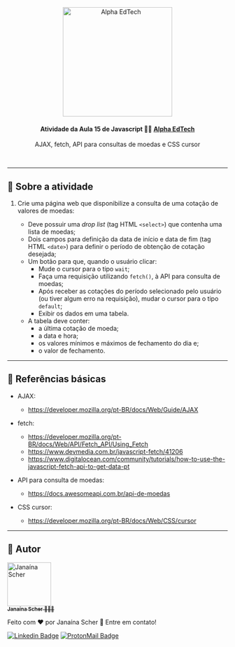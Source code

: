<div  align="center">
	<a  href="https://www.alphaedtech.org.br/">
	    <img  src="https://user-images.githubusercontent.com/79182711/171509048-91800b54-de74-4dae-9924-3ce431a7cef2.png"  alt="Alpha EdTech"  title="Alpha EdTech"  width="250" />
	</a>
	<h4>
		Atividade da Aula 15 de Javascript 💃🏻
		<a  href="https://www.alphaedtech.org.br/">
		    Alpha EdTech
		</a>
	</h4>
	<p>AJAX, fetch, API para consultas de moedas e CSS cursor</p>
</div>
<br /> 

--- 

## 🧐 Sobre a atividade 

1. Crie uma página web que disponibilize a consulta de uma cotação de valores de moedas:

	- Deve possuir uma *drop list* (tag HTML `<select>`) que contenha uma lista de moedas;
	- Dois campos para definição da data de início e data de fim (tag HTML `<date>`) para definir o período de obtenção de cotação desejada;
	- Um botão para que, quando o usuário clicar:
		- Mude o cursor para o tipo `wait`;
		- Faça uma requisição utilizando `fetch()`, à API para consulta de moedas;
		- Após receber as cotações do período selecionado pelo usuário (ou tiver algum erro na requisição), mudar o cursor para o tipo `default`;
		- Exibir os dados em uma tabela.
	- A tabela deve conter:
		- a última cotação de moeda;
		- a data e hora;
		- os valores mínimos e máximos de fechamento do dia e;
		- o valor de fechamento.

---
## 🔗 Referências básicas

- AJAX:
	- https://developer.mozilla.org/pt-BR/docs/Web/Guide/AJAX

- fetch:
	- https://developer.mozilla.org/pt-BR/docs/Web/API/Fetch_API/Using_Fetch
	- https://www.devmedia.com.br/javascript-fetch/41206
	- https://www.digitalocean.com/community/tutorials/how-to-use-the-javascript-fetch-api-to-get-data-pt

- API para consulta de moedas:
	- https://docs.awesomeapi.com.br/api-de-moedas

- CSS cursor:
	- https://developer.mozilla.org/pt-BR/docs/Web/CSS/cursor

---  

## 🦸 Autor

<div>
	<a  href="https://github.com/janascher">
		<img src="https://avatars.githubusercontent.com/u/79182711?v=4" width="100px;" alt="Janaína Scher"/>
		<br />
		<sub>
			<b>Janaína Scher</b> 👩🏻‍💻
		</sub>
	</a>
</div>

Feito com ❤️ por Janaína Scher 👋 Entre em contato!
  
[![Linkedin Badge](https://img.shields.io/badge/LinkedIn-0077B5?style=for-the-badge&logo=linkedin&logoColor=white)](https://www.linkedin.com/in/janainascher/)
[![ProtonMail Badge](https://img.shields.io/badge/ProtonMail-8B89CC?style=for-the-badge&logo=protonmail&logoColor=white)](mailto:janainascher@protonmail.com)